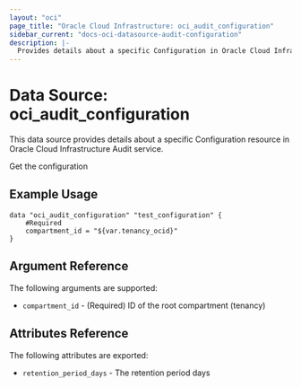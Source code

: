 ```yaml
---
layout: "oci"
page_title: "Oracle Cloud Infrastructure: oci_audit_configuration"
sidebar_current: "docs-oci-datasource-audit-configuration"
description: |-
  Provides details about a specific Configuration in Oracle Cloud Infrastructure Audit service
---
```


# Data Source: oci_audit_configuration
This data source provides details about a specific Configuration resource in Oracle Cloud Infrastructure Audit service.

Get the configuration

## Example Usage 

```hcl
data "oci_audit_configuration" "test_configuration" {
	#Required
	compartment_id = "${var.tenancy_ocid}"
}
```

## Argument Reference

The following arguments are supported:

* `compartment_id` - (Required) ID of the root compartment (tenancy)


## Attributes Reference

The following attributes are exported:

* `retention_period_days` - The retention period days


